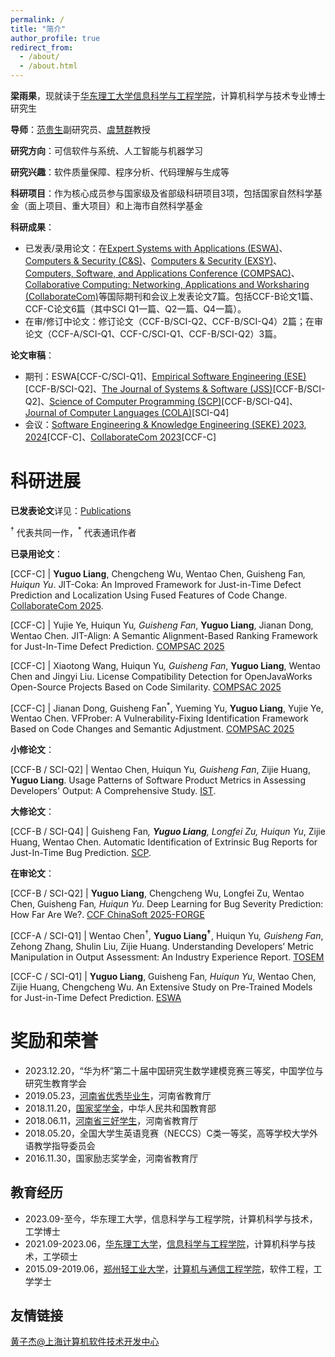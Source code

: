 ```yaml
---
permalink: /
title: "简介"
author_profile: true
redirect_from: 
  - /about/
  - /about.html
---
```


<strong>梁雨果</strong>，现就读于[华东理工大学](https://www.ecust.edu.cn/)[信息科学与工程学院](https://cise.ecust.edu.cn/)，计算机科学与技术专业博士研究生

<strong>导师</strong>：[范贵生](https://faculty.ecust.edu.cn/yjszdjs/list.htm)副研究员、[虞慧群](https://faculty.ecust.edu.cn/cise/yhq/main.htm)教授

<strong>研究方向</strong>：可信软件与系统、人工智能与机器学习

<strong>研究兴趣</strong>：软件质量保障、程序分析、代码理解与生成等

<strong>科研项目</strong>：作为核心成员参与国家级及省部级科研项目3项，包括国家自然科学基金（面上项目、重大项目）和上海市自然科学基金

<strong>科研成果</strong>：
- 已发表/录用论文：在[Expert Systems with Applications (ESWA)](https://www.sciencedirect.com/journal/expert-systems-with-applications)、[Computers & Security (C&S)](https://www.sciencedirect.com/journal/computers-and-security)、[Computers & Security (EXSY)](https://onlinelibrary.wiley.com/journal/14680394)、[Computers, Software, and Applications Conference (COMPSAC)](https://ieeecompsac.computer.org/2025/)、[Collaborative Computing: Networking, Applications and Worksharing (CollaborateCom)](https://collaboratecom.eai-conferences.org/2025/)等国际期刊和会议上发表论文7篇。包括CCF-B论文1篇、CCF-C论文6篇（其中SCI Q1一篇、Q2一篇、Q4一篇）。
- 在审/修订中论文：修订论文（CCF-B/SCI-Q2、CCF-B/SCI-Q4）2篇；在审论文（CCF-A/SCI-Q1、CCF-C/SCI-Q1、CCF-B/SCI-Q2）3篇。

<strong>论文审稿</strong>：
- 期刊：ESWA[CCF-C/SCI-Q1]、[Empirical Software Engineering (ESE)](https://link.springer.com/journal/10664)[CCF-B/SCI-Q2]、[The Journal of Systems & Software (JSS)](https://www.sciencedirect.com/journal/journal-of-systems-and-software)[CCF-B/SCI-Q2]、[Science of Computer Programming (SCP)](https://www.sciencedirect.com/journal/science-of-computer-programming)[CCF-B/SCI-Q4]、[Journal of Computer Languages (COLA)](https://www.sciencedirect.com/journal/journal-of-systems-and-software)[SCI-Q4]
- 会议：[Software Engineering & Knowledge Engineering (SEKE) 2023](https://ksiresearch.org/seke/seke23.html), [2024](https://ksiresearch.org/seke/seke24.html)[CCF-C]、[CollaborateCom 2023](https://collaboratecom.eai-conferences.org/2023/)[CCF-C]

科研进展
======

<strong>已发表论文</strong>详见：[Publications](https://hugo-liang.github.io/publications/)

<sup>†</sup> 代表共同一作，<sup>*</sup> 代表通讯作者

<strong>已录用论文</strong>：

[CCF-C] | <strong>Yuguo Liang</strong>, Chengcheng Wu, Wentao Chen, Guisheng Fan<sup>*</sup>, Huiqun Yu<sup>*</sup>. JIT-Coka: An Improved Framework for Just-in-Time Defect Prediction and Localization Using Fused Features of Code Change. [CollaborateCom 2025](https://collaboratecom.eai-conferences.org/2025/).

[CCF-C] | Yujie Ye, Huiqun Yu<sup>*</sup>, Guisheng Fan<sup>*</sup>, <strong>Yuguo Liang</strong>, Jianan Dong, Wentao Chen. JIT-Align: A Semantic Alignment-Based Ranking Framework for Just-In-Time Defect Prediction. [COMPSAC 2025](https://ieeecompsac.computer.org/2025/)

[CCF-C] | Xiaotong Wang, Huiqun Yu<sup>*</sup>, Guisheng Fan<sup>*</sup>, <strong>Yuguo Liang</strong>, Wentao Chen and Jingyi Liu. License Compatibility Detection for OpenJavaWorks Open-Source Projects Based on Code Similarity. [COMPSAC 2025](https://ieeecompsac.computer.org/2025/)

[CCF-C] | Jianan Dong, Guisheng Fan<sup>*</sup>, Yueming Yu, <strong>Yuguo Liang</strong>, Yujie Ye,  Wentao Chen. VFProber: A Vulnerability-Fixing Identification Framework Based on Code Changes and Semantic Adjustment. [COMPSAC 2025](https://ieeecompsac.computer.org/2025/)


<strong>小修论文</strong>：

[CCF-B / SCI-Q2] | Wentao Chen, Huiqun Yu<sup>*</sup>, Guisheng Fan<sup>*</sup>, Zijie Huang, <strong>Yuguo Liang</strong>. Usage Patterns of Software Product Metrics in Assessing Developers' Output: A Comprehensive Study. [IST](https://www.sciencedirect.com/journal/information-and-software-technology).

<strong>大修论文</strong>：

[CCF-B / SCI-Q4] | Guisheng Fan<sup>*</sup>, <strong>Yuguo Liang</strong>, Longfei Zu, Huiqun Yu<sup>*</sup>, Zijie Huang, Wentao Chen. Automatic Identification of Extrinsic Bug Reports for Just-In-Time Bug Prediction. [SCP](https://www.sciencedirect.com/journal/science-of-computer-programming).

<strong>在审论文</strong>：

[CCF-B / SCI-Q2] | <strong>Yuguo Liang</strong>, Chengcheng Wu, Longfei Zu, Wentao Chen, Guisheng Fan<sup>*</sup>, Huiqun Yu<sup>*</sup>. Deep Learning for Bug Severity Prediction: How Far Are We?. [CCF ChinaSoft 2025-FORGE](https://chinasoft.ccf.org.cn/#callforpaper/foundation-models-engineering)

[CCF-A / SCI-Q1] | Wentao Chen<sup>†</sup>, <strong>Yuguo Liang<sup>†</sup></strong>, Huiqun Yu<sup>*</sup>, Guisheng Fan<sup>*</sup>, Zehong Zhang, Shulin Liu, Zijie Huang. Understanding Developers’ Metric Manipulation in Output Assessment: An Industry Experience Report. [TOSEM](https://dl.acm.org/journal/tosem)

[CCF-C / SCI-Q1] | <strong>Yuguo Liang</strong>, Guisheng Fan<sup>*</sup>, Huiqun Yu<sup>*</sup>, Wentao Chen, Zijie Huang, Chengcheng Wu. An Extensive Study on Pre-Trained Models for Just-in-Time Defect Prediction. [ESWA](https://www.sciencedirect.com/journal/expert-systems-with-applications)

奖励和荣誉
======
- 2023.12.20，“华为杯”第二十届中国研究生数学建模竞赛三等奖，中国学位与研究生教育学会
- 2019.05.23，[河南省优秀毕业生](https://jyt.henan.gov.cn/2019/05-23/1658384.html)，河南省教育厅
- 2018.11.20，[国家奖学金](http://www.moe.gov.cn/srcsite/A05/s7505/201811/t20181114_354826.html)，中华人民共和国教育部
- 2018.06.11，[河南省三好学生](https://jyt.henan.gov.cn/2018/06-11/1604388.html)，河南省教育厅
- 2018.05.20，全国大学生英语竞赛（NECCS）C类一等奖，高等学校大学外语教学指导委员会
- 2016.11.30，国家励志奖学金，河南省教育厅


教育经历
------
- 2023.09-至今，华东理工大学，信息科学与工程学院，计算机科学与技术，工学博士
- 2021.09-2023.06，[华东理工大学](https://www.ecust.edu.cn/)，[信息科学与工程学院](https://cise.ecust.edu.cn/)，计算机科学与技术，工学硕士
- 2015.09-2019.06，[郑州轻工业大学](https://www.zzuli.edu.cn/)，[计算机与通信工程学院](https://cs.zzuli.edu.cn/)，软件工程，工学学士

友情链接
------
[黄子杰@上海计算机软件技术开发中心](https://huang.zj.cn/index.html)
